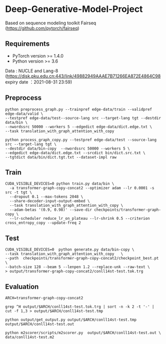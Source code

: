 # Deep-Generative-Model-Project

Based on sequence modeling toolkit Fairseq (https://github.com/pytorch/fairseq)

## Requirements
- PyTorch version >= 1.4.0
- Python version >= 3.6

Data : NUCLE and Lang-8 (https://disk.pku.edu.cn:443/link/49882949AAAE7B71266EA872E4864C98
expiry date ：2021-08-31 23:59)

## Preprocess

```
python preprocess_graph.py --trainpref edge-data/train --validpref edge-data/valid \
--testpref edge-data/test--source-lang src --target-lang tgt --destdir data/bin \
--nwordssrc 50000 --workers 5 --edgedict edge-data/dict.edge.txt \
--task translation_with_graph_attention_with_copy
```
```
python process_graph_copy.py --testpref edge-data/test --source-lang src --target-lang tgt \
--destdir data/bin-copy  --nwordssrc 50000 --workers 5 \
--edgedict edge-data/dict.edge.txt --srcdict bin/dict.src.txt \
--tgtdict data/bin/dict.tgt.txt --dataset-impl raw
```

## Train

```
CUDA_VISIBLE_DEVICES=0 python train.py data/bin \
  -a transformer-graph-copy-concat2 --optimizer adam --lr 0.0001 -s src -t tgt \
  --dropout 0.1 --max-tokens 2048 \
  --share-decoder-input-output-embed \
  --task translation_with_graph_attention_with_copy \
  --adam-betas '(0.9, 0.98)' --save-dir checkpoints/transformer-graph-copy \
  --lr-scheduler reduce_lr_on_plateau --lr-shrink 0.5 --criterion cross_entropy_copy --update-freq 2
```

## Test
```
CUDA_VISIBLE_DEVICES=0  python generate.py data/bin-copy \
--task translation_with_graph_attention_with_copy   \
--path  checkpoints/transformer-graph-copy-concat2/checkpoint_best.pt \
--batch-size 128 --beam 5 --lenpen 1.2 --replace-unk --raw-text \
> output/transformer-graph-copy-concat2/conll14st-test.tok.trg 
```

## Evaluation
```
ARCH=transformer-graph-copy-concat2

grep ^H output/$ARCH/conll14st-test.tok.trg | sort -n -k 2 -t '-' | cut -f 1,3 > output/$ARCH/conll14st-test.tmp

python output/get_output.py output/$ARCH/conll14st-test.tmp output/$ARCH/conll14st-test.out

python m2scorer/scripts/m2scorer.py  output/$ARCH/conll14st-test.out \
data/conll14st-test.m2
```

